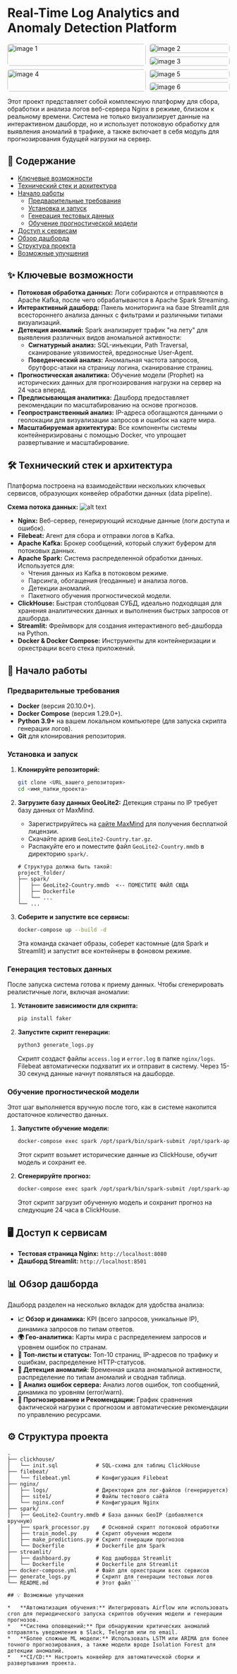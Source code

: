 # Real-Time Log Analytics and Anomaly Detection Platform

<style>
.gallery{display:flex;flex-direction:column;gap:8px;width:100%;}
.gallery .row{display:flex;gap:8px;align-items:stretch;flex-wrap:nowrap;}
.gallery .large{flex:2 1 60%;min-width:220px;}
.gallery .column{flex:1 1 35%;display:flex;flex-direction:column;gap:8px;min-width:140px;}
.gallery img{width:100%;height:100%;object-fit:cover;border-radius:6px;display:block;}
@media (max-width:900px){
    .gallery .row{flex-direction:column;}
    .gallery .column{flex-direction:row;}
    .gallery .column img{height:auto;}
}
</style>

<div class="gallery">
    <div class="row">
        <div class="large">
            <img src="./images/image.png" alt="image 1">
        </div>
        <div class="column">
            <img src="./images/image-1.png" alt="image 2">
            <img src="./images/image-2.png" alt="image 3">
        </div>
    </div>
    <div class="row">
        <div class="large">
            <img src="./images/image-3.png" alt="image 4">
        </div>
        <div class="column">
            <img src="./images/image-4.png" alt="image 5">
            <img src="./images/image-5.png" alt="image 6">
        </div>
    </div>
</div>



Этот проект представляет собой комплексную платформу для сбора, обработки и анализа логов веб-сервера Nginx в режиме, близком к реальному времени. Система не только визуализирует данные на интерактивном дашборде, но и использует потоковую обработку для выявления аномалий в трафике, а также включает в себя модуль для прогнозирования будущей нагрузки на сервер.

## 📖 Содержание

- [Ключевые возможности](#-ключевые-возможности)
- [Технический стек и архитектура](#-технический-стек-и-архитектура)
- [Начало работы](#-начало-работы)
  - [Предварительные требования](#-предварительные-требования)
  - [Установка и запуск](#-установка-и-запуск)
  - [Генерация тестовых данных](#-генерация-тестовых-данных)
  - [Обучение прогностической модели](#-обучение-прогностической-модели)
- [Доступ к сервисам](#-доступ-к-сервисам)
- [Обзор дашборда](#-обзор-дашборда)
- [Структура проекта](#-структура-проекта)
- [Возможные улучшения](#-возможные-улучшения)

## ✨ Ключевые возможности

*   **Потоковая обработка данных:** Логи собираются и отправляются в Apache Kafka, после чего обрабатываются в Apache Spark Streaming.
*   **Интерактивный дашборд:** Панель мониторинга на базе Streamlit для всестороннего анализа данных с фильтрами и различными типами визуализаций.
*   **Детекция аномалий:** Spark анализирует трафик "на лету" для выявления различных видов аномальной активности:
    *   **Сигнатурный анализ:** SQL-инъекции, Path Traversal, сканирование уязвимостей, вредоносные User-Agent.
    *   **Поведенческий анализ:** Аномальная частота запросов, брутфорс-атаки на страницу логина, сканирование страниц.
*   **Прогностическая аналитика:** Обучение модели (Prophet) на исторических данных для прогнозирования нагрузки на сервер на 24 часа вперед.
*   **Предписывающая аналитика:** Дашборд предоставляет рекомендации по масштабированию на основе прогнозов.
*   **Геопространственный анализ:** IP-адреса обогащаются данными о геолокации для визуализации запросов и ошибок на карте мира.
*   **Масштабируемая архитектура:** Все компоненты системы контейнеризированы с помощью Docker, что упрощает развертывание и масштабирование.

## 🛠️ Технический стек и архитектура

Платформа построена на взаимодействии нескольких ключевых сервисов, образующих конвейер обработки данных (data pipeline).

**Схема потока данных:**
![alt text](./images/image-6.png)

*   **Nginx:** Веб-сервер, генерирующий исходные данные (логи доступа и ошибок).
*   **Filebeat:** Агент для сбора и отправки логов в Kafka.
*   **Apache Kafka:** Брокер сообщений, который служит буфером для потоковых данных.
*   **Apache Spark:** Система распределенной обработки данных. Используется для:
    *   Чтения данных из Kafka в потоковом режиме.
    *   Парсинга, обогащения (геоданные) и анализа логов.
    *   Детекции аномалий.
    *   Пакетного обучения прогностической модели.
*   **ClickHouse:** Быстрая столбцовая СУБД, идеально подходящая для хранения аналитических данных и выполнения быстрых запросов от дашборда.
*   **Streamlit:** Фреймворк для создания интерактивного веб-дашборда на Python.
*   **Docker & Docker Compose:** Инструменты для контейнеризации и оркестрации всего стека приложений.

## 🚀 Начало работы

### Предварительные требования

*   **Docker** (версия 20.10.0+).
*   **Docker Compose** (версия 1.29.0+).
*   **Python 3.9+** на вашем локальном компьютере (для запуска скрипта генерации логов).
*   **Git** для клонирования репозитория.

### Установка и запуск

1.  **Клонируйте репозиторий:**
    ```bash
    git clone <URL_вашего_репозитория>
    cd <имя_папки_проекта>
    ```

2.  **Загрузите базу данных GeoLite2:**
    Детекция страны по IP требует базу данных от MaxMind.
    *   Зарегистрируйтесь на [сайте MaxMind](https://www.maxmind.com/en/geolite2/signup) для получения бесплатной лицензии.
    *   Скачайте архив `GeoLite2-Country.tar.gz`.
    *   Распакуйте его и поместите файл `GeoLite2-Country.mmdb` в директорию `spark/`.
    ```
    # Структура должна быть такой:
    project_folder/
    ├── spark/
    │   ├── GeoLite2-Country.mmdb  <-- ПОМЕСТИТЕ ФАЙЛ СЮДА
    │   ├── Dockerfile
    │   └── ...
    └── ...
    ```

3.  **Соберите и запустите все сервисы:**
    ```bash
    docker-compose up --build -d
    ```
    Эта команда скачает образы, соберет кастомные (для Spark и Streamlit) и запустит все контейнеры в фоновом режиме.

### Генерация тестовых данных

После запуска система готова к приему данных. Чтобы сгенерировать реалистичные логи, включая аномалии:

1.  **Установите зависимости для скрипта:**
    ```bash
    pip install faker
    ```

2.  **Запустите скрипт генерации:**
    ```bash
    python3 generate_logs.py
    ```
    Скрипт создаст файлы `access.log` и `error.log` в папке `nginx/logs`. Filebeat автоматически подхватит их и отправит в систему. Через 15-30 секунд данные начнут появляться на дашборде.

### Обучение прогностической модели

Этот шаг выполняется вручную после того, как в системе накопится достаточное количество данных.

1.  **Запустите обучение модели:**
    ```bash
    docker-compose exec spark /opt/spark/bin/spark-submit /opt/spark-apps/train_model.py
    ```
    Этот скрипт возьмет исторические данные из ClickHouse, обучит модель и сохранит ее.

2.  **Сгенерируйте прогноз:**
    ```bash
    docker-compose exec spark /opt/spark/bin/spark-submit /opt/spark-apps/make_predictions.py
    ```
    Этот скрипт загрузит обученную модель и сохранит прогноз на следующие 24 часа в ClickHouse.

## 🖥️ Доступ к сервисам

*   **Тестовая страница Nginx:** `http://localhost:8080`
*   **Дашборд Streamlit:** `http://localhost:8501`

## 📊 Обзор дашборда

Дашборд разделен на несколько вкладок для удобства анализа:

*   **📈 Обзор и динамика:** KPI (всего запросов, уникальные IP), динамика запросов по типам ответов.
*   **🌍 Гео-аналитика:** Карты мира с распределением запросов и уровнем ошибок по странам.
*   **🚦 Топ-листы и статусы:** Топ-10 страниц, IP-адресов по трафику и ошибкам, распределение HTTP-статусов.
*   **🚨 Детекция аномалий:** Временная шкала аномальной активности, распределение по типам аномалий и сводная таблица.
*   **🔧 Анализ ошибок сервера:** Анализ логов ошибок, топ сообщений, динамика по уровням (error/warn).
*   **🔮 Прогнозирование и Рекомендации:** График сравнения фактической нагрузки с прогнозом и автоматические рекомендации по управлению ресурсами.

## ⚙️ Структура проекта

```
.
├── clickhouse/
│   └── init.sql            # SQL-схема для таблиц ClickHouse
├── filebeat/
│   └── filebeat.yml        # Конфигурация Filebeat
├── nginx/
│   ├── logs/               # Директория для лог-файлов (генерируется)
│   ├── site1/              # Файлы тестового сайта
│   └── nginx.conf          # Конфигурация Nginx
├── spark/
│   ├── GeoLite2-Country.mmdb # База данных GeoIP (добавляется вручную)
│   ├── spark_processor.py    # Основной скрипт потоковой обработки
│   ├── train_model.py      # Скрипт обучения модели
│   ├── make_predictions.py # Скрипт генерации прогнозов
│   └── Dockerfile          # Dockerfile для Spark
├── streamlit/
│   ├── dashboard.py        # Код дашборда Streamlit
│   └── Dockerfile          # Dockerfile для Streamlit
├── docker-compose.yml      # Файл для оркестрации всех сервисов
├── generate_logs.py        # Скрипт для генерации тестовых логов
└── README.md               # Этот файл```

## 💡 Возможные улучшения

*   **Автоматизация обучения:** Интегрировать Airflow или использовать cron для периодического запуска скриптов обучения модели и генерации прогнозов.
*   **Система оповещений:** При обнаружении критических аномалий отправлять уведомления в Slack, Telegram или по email.
*   **Более сложные ML модели:** Использовать LSTM или ARIMA для более точного прогнозирования, а также модели вроде Isolation Forest для детекции аномалий.
*   **CI/CD:** Настроить конвейер для автоматической сборки и развертывания проекта.